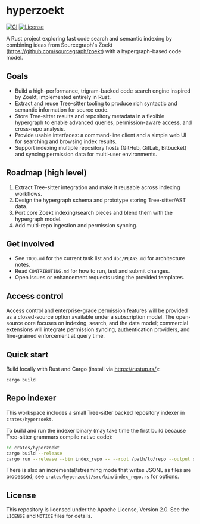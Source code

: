 # hyperzoekt

[![CI](https://github.com/dcieslak19973/hyperzoekt/actions/workflows/ci.yml/badge.svg)](https://github.com/dcieslak19973/hyperzoekt/actions)
[![License](https://img.shields.io/badge/license-Apache%202.0-blue.svg)](LICENSE)

A Rust project exploring fast code search and semantic indexing by combining ideas from Sourcegraph's Zoekt (https://github.com/sourcegraph/zoekt) with a hypergraph-based code model.

Goals
-----
- Build a high-performance, trigram-backed code search engine inspired by Zoekt, implemented entirely in Rust.
- Extract and reuse Tree-sitter tooling to produce rich syntactic and semantic information for source code.
- Store Tree-sitter results and repository metadata in a flexible hypergraph to enable advanced queries, permission-aware access, and cross-repo analysis.
- Provide usable interfaces: a command-line client and a simple web UI for searching and browsing index results.
- Support indexing multiple repository hosts (GitHub, GitLab, Bitbucket) and syncing permission data for multi-user environments.

Roadmap (high level)
--------------------
1. Extract Tree-sitter integration and make it reusable across indexing workflows.
2. Design the hypergraph schema and prototype storing Tree-sitter/AST data.
3. Port core Zoekt indexing/search pieces and blend them with the hypergraph model.
4. Add multi-repo ingestion and permission syncing.

Get involved
------------
- See `TODO.md` for the current task list and `doc/PLANS.md` for architecture notes.
- Read `CONTRIBUTING.md` for how to run, test and submit changes.
- Open issues or enhancement requests using the provided templates.

Access control
--------------
Access control and enterprise-grade permission features will be provided as a closed-source
option available under a subscription model. The open-source core focuses on indexing,
search, and the data model; commercial extensions will integrate permission syncing,
authentication providers, and fine-grained enforcement at query time.

Quick start
-----------
Build locally with Rust and Cargo (install via https://rustup.rs/):

	cargo build

Repo indexer
-------------
This workspace includes a small Tree-sitter backed repository indexer in `crates/hyperzoekt`.

To build and run the indexer binary (may take time the first build because Tree-sitter grammars compile native code):

```bash
cd crates/hyperzoekt
cargo build --release
cargo run --release --bin index_repo -- --root /path/to/repo --output out.jsonl
```

There is also an incremental/streaming mode that writes JSONL as files are processed; see `crates/hyperzoekt/src/bin/index_repo.rs` for options.

License
-------
This repository is licensed under the Apache License, Version 2.0. See the `LICENSE` and `NOTICE` files for details.

